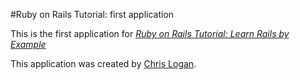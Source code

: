 #Ruby on Rails Tutorial: first application

This is the first application for
[*Ruby on Rails Tutorial: Learn Rails by Example*](http://railstutorial.org)

This application was created by [Chris Logan](chrs.lgn@gmail.com).
